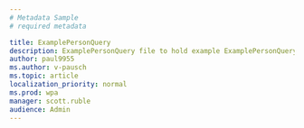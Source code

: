 ```yaml
---
# Metadata Sample
# required metadata

title: ExamplePersonQuery
description: ExamplePersonQuery file to hold example ExamplePersonQuery.csv
author: paul9955
ms.author: v-pausch
ms.topic: article
localization_priority: normal 
ms.prod: wpa
manager: scott.ruble
audience: Admin
---
```


<!-- PENDING ISSUE WITH THIS FILE: 
THIS TOPIC DOES NOT APPEAR IN THE TOC. I'M RESEARCHING WHY THIS .MD FILE IS IN THE IMAGES FOLDER. IT SHOULD PROBABLY BE MOVED TO THE WPA/TUTORIALS FOLDER. -->

<!-- REMOVING CONTENT FOR NOW, TO PASS ACROLINX

# ExamplePersonQuery.csv

PersonId,Date,After_hours_collaboration,Collaboration_hours,Total_emails_sent_during_meeting__1_,Workweek_Span,Time_spent_in_mails_after_hours,Workweek_Span__1_,IsInternal,Domain,FunctionType,Organization,LevelDesignation,Layer,TimeZone
97B4901BBD2EEC3D0B67288BBE5F0322F18466024679A316427F3B3B2A2225D2,7/16/2017,2.743166667,33.94216667,6,62.94990833,1.743,62.94990833,TRUE,onmicrosoft.com,Finance,Finance,Senior Executive,1,Pacific Standard Time
FC0274AEAE2F80ECF3FC1D94D3C210BFD4D715840D4609489D554DFCC17CC66C,7/16/2017,2.243083333,30.6835,9,42.34985,1.743,42.34985,TRUE,onmicrosoft.com,Finance,Finance,Director,2,Pacific Standard Time

-->